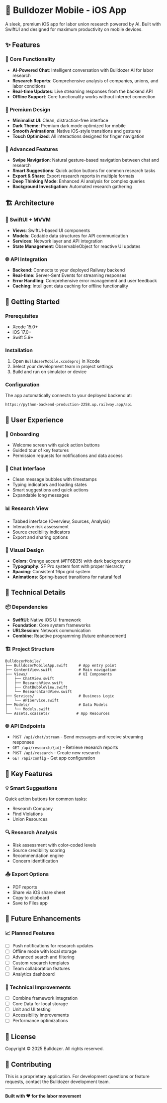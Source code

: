 # 🚜 Bulldozer Mobile - iOS App

A sleek, premium iOS app for labor union research powered by AI. Built with SwiftUI and designed for maximum productivity on mobile devices.

## ✨ Features

### 🎯 Core Functionality
- **AI-Powered Chat**: Intelligent conversation with Bulldozer AI for labor research
- **Research Reports**: Comprehensive analysis of companies, unions, and labor conditions
- **Real-time Updates**: Live streaming responses from the backend API
- **Offline Support**: Core functionality works without internet connection

### 🎨 Premium Design
- **Minimalist UI**: Clean, distraction-free interface
- **Dark Theme**: Premium dark mode optimized for mobile
- **Smooth Animations**: Native iOS-style transitions and gestures
- **Touch Optimized**: All interactions designed for finger navigation

### 🔧 Advanced Features
- **Swipe Navigation**: Natural gesture-based navigation between chat and research
- **Smart Suggestions**: Quick action buttons for common research tasks
- **Export & Share**: Export research reports in multiple formats
- **Deep Thinking Mode**: Enhanced AI analysis for complex queries
- **Background Investigation**: Automated research gathering

## 🏗️ Architecture

### 📱 SwiftUI + MVVM
- **Views**: SwiftUI-based UI components
- **Models**: Codable data structures for API communication
- **Services**: Network layer and API integration
- **State Management**: ObservableObject for reactive UI updates

### 🌐 API Integration
- **Backend**: Connects to your deployed Railway backend
- **Real-time**: Server-Sent Events for streaming responses
- **Error Handling**: Comprehensive error management and user feedback
- **Caching**: Intelligent data caching for offline functionality

## 🚀 Getting Started

### Prerequisites
- Xcode 15.0+
- iOS 17.0+
- Swift 5.9+

### Installation
1. Open `BulldozerMobile.xcodeproj` in Xcode
2. Select your development team in project settings
3. Build and run on simulator or device

### Configuration
The app automatically connects to your deployed backend at:
```
https://python-backend-production-2258.up.railway.app/api
```

## 📱 User Experience

### 🎯 Onboarding
- Welcome screen with quick action buttons
- Guided tour of key features
- Permission requests for notifications and data access

### 💬 Chat Interface
- Clean message bubbles with timestamps
- Typing indicators and loading states
- Smart suggestions and quick actions
- Expandable long messages

### 📊 Research View
- Tabbed interface (Overview, Sources, Analysis)
- Interactive risk assessment
- Source credibility indicators
- Export and sharing options

### 🎨 Visual Design
- **Colors**: Orange accent (#FF6B35) with dark backgrounds
- **Typography**: SF Pro system font with proper hierarchy
- **Spacing**: Consistent 16px grid system
- **Animations**: Spring-based transitions for natural feel

## 🔧 Technical Details

### 📦 Dependencies
- **SwiftUI**: Native iOS UI framework
- **Foundation**: Core system frameworks
- **URLSession**: Network communication
- **Combine**: Reactive programming (future enhancement)

### 🏗️ Project Structure
```
BulldozerMobile/
├── BulldozerMobileApp.swift     # App entry point
├── ContentView.swift            # Main navigation
├── Views/                       # UI Components
│   ├── ChatView.swift
│   ├── ResearchView.swift
│   ├── ChatBubbleView.swift
│   └── ResearchCardView.swift
├── Services/                    # Business Logic
│   └── APIService.swift
├── Models/                      # Data Models
│   └── Models.swift
└── Assets.xcassets/            # App Resources
```

### 🌐 API Endpoints
- `POST /api/chat/stream` - Send messages and receive streaming responses
- `GET /api/research/{id}` - Retrieve research reports
- `POST /api/research` - Create new research
- `GET /api/config` - Get app configuration

## 🎯 Key Features

### 💡 Smart Suggestions
Quick action buttons for common tasks:
- Research Company
- Find Violations  
- Union Resources

### 🔍 Research Analysis
- Risk assessment with color-coded levels
- Source credibility scoring
- Recommendation engine
- Concern identification

### 📤 Export Options
- PDF reports
- Share via iOS share sheet
- Copy to clipboard
- Save to Files app

## 🚀 Future Enhancements

### 📈 Planned Features
- [ ] Push notifications for research updates
- [ ] Offline mode with local storage
- [ ] Advanced search and filtering
- [ ] Custom research templates
- [ ] Team collaboration features
- [ ] Analytics dashboard

### 🔧 Technical Improvements
- [ ] Combine framework integration
- [ ] Core Data for local storage
- [ ] Unit and UI testing
- [ ] Accessibility improvements
- [ ] Performance optimizations

## 📄 License

Copyright © 2025 Bulldozer. All rights reserved.

## 🤝 Contributing

This is a proprietary application. For development questions or feature requests, contact the Bulldozer development team.

---

**Built with ❤️ for the labor movement**
